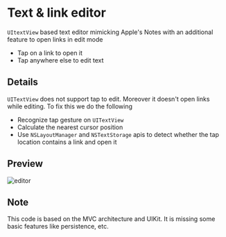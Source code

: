 # Text & link editor
`UItextView` based text editor mimicking Apple's Notes with an additional feature to open links in edit mode
* Tap on a link to open it
* Tap anywhere else to edit text

## Details
`UITextView` does not support tap to edit. Moreover it doesn't open links while editing. To fix this we do the following
* Recognize tap gesture on `UITextView`
* Calculate the nearest cursor position
* Use `NSLayoutManager` and `NSTextStorage` apis to detect whether the tap location contains a link and open it

## Preview

![editor](https://github.com/moubarak/text-editor/assets/885084/5f86f355-5177-4d86-a394-b956d6fca091)

## Note
This code is based on the MVC architecture and UIKit. It is missing some basic features like persistence, etc.
